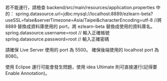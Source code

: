 若不能運行，請檢查 backend/src/main/resources/application.properties 中的：
spring.datasource.url=jdbc:mysql://localhost:8889/ezlearn-beta?useSSL=false&serverTimezone=Asia/Taipei&characterEncoding=utf-8 //將 8889 替換成資料庫使用的 port，將 ezlearn-beta 替換成使用的資料庫名。
spring.datasource.username=root // 輸入正確帳號
spring.datasource.password=root // 輸入正確密碼

請確保 Live Server 使用的 port 為 5500。
確保後端使用的 localhost port 為 8080。

使用 Eclipse 運行可能會發生問題，使用 idea Ultimate 則可直接運行(記得要 Enable Annotation)。
